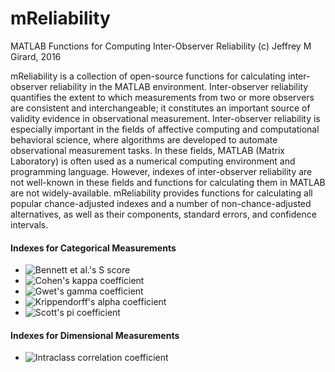 # mReliability
MATLAB Functions for Computing Inter-Observer Reliability
(c) Jeffrey M Girard, 2016

mReliability is a collection of open-source functions for calculating inter-observer reliability in the MATLAB environment. Inter-observer reliability quantifies the extent to which measurements from two or more observers are consistent and interchangeable; it constitutes an important source of validity evidence in observational measurement. Inter-observer reliability is especially important in the fields of affective computing and computational behavioral science, where algorithms are developed to automate observational measurement tasks. In these fields, MATLAB (Matrix Laboratory) is often used as a numerical computing environment and programming language. However, indexes of inter-observer reliability are not well-known in these fields and functions for calculating them in MATLAB are not widely-available. mReliability provides functions for calculating all popular chance-adjusted indexes and a number of non-chance-adjusted alternatives, as well as their components, standard errors, and confidence intervals.

#### Indexes for Categorical Measurements
* ![Bennett et al.'s S score](https://github.com/jmgirard/mReliability/wiki/Bennett-et-al.'s-S-score)
* ![Cohen's kappa coefficient](https://github.com/jmgirard/mReliability/wiki/Cohen's-kappa-coefficient)
* ![Gwet's gamma coefficient](https://github.com/jmgirard/mReliability/wiki/Gwet's-gamma-coefficient)
* ![Krippendorff's alpha coefficient](https://github.com/jmgirard/mReliability/wiki/Krippendorff's-alpha-coefficient)
* ![Scott's pi coefficient](https://github.com/jmgirard/mReliability/wiki/Scott's-pi-coefficient)

#### Indexes for Dimensional Measurements
* ![Intraclass correlation coefficient](https://github.com/jmgirard/mReliability/wiki/Intraclass-correlation-coefficient)

